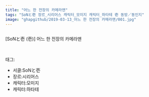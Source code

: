 ```yaml
---
title: "어느 한 전장의 카메라맨"
tags: "SoNと壱 장르_시리어스 캐릭터_모미지 캐릭터_하타테 壱 동방／동인지"
image: "ghapgithub/2019-03-13_어느 한 전장의 카메라맨/001.jpg"
---
```

<div class="article">
<div class="article-entry" itemprop="articleBody">
<p><img alt="" src="{{ site.nasurl }}/ghapgithub/2019-03-13_어느 한 전장의 카메라맨/001.jpg"/><br/><img alt="" src="{{ site.nasurl }}/ghapgithub/2019-03-13_어느 한 전장의 카메라맨/002.jpg"/><br/><img alt="" src="{{ site.nasurl }}/ghapgithub/2019-03-13_어느 한 전장의 카메라맨/003.jpg"/><br/><img alt="" src="{{ site.nasurl }}/ghapgithub/2019-03-13_어느 한 전장의 카메라맨/004.jpg"/><br/><img alt="" src="{{ site.nasurl }}/ghapgithub/2019-03-13_어느 한 전장의 카메라맨/005.jpg"/><br/><img alt="" src="{{ site.nasurl }}/ghapgithub/2019-03-13_어느 한 전장의 카메라맨/006.jpg"/><br/><img alt="" src="{{ site.nasurl }}/ghapgithub/2019-03-13_어느 한 전장의 카메라맨/007.jpg"/><br/><img alt="" src="{{ site.nasurl }}/ghapgithub/2019-03-13_어느 한 전장의 카메라맨/008.jpg"/><br/><img alt="" src="{{ site.nasurl }}/ghapgithub/2019-03-13_어느 한 전장의 카메라맨/009.jpg"/><br/><img alt="" src="{{ site.nasurl }}/ghapgithub/2019-03-13_어느 한 전장의 카메라맨/010.jpg"/><br/><img alt="" src="{{ site.nasurl }}/ghapgithub/2019-03-13_어느 한 전장의 카메라맨/011.jpg"/><br/><img alt="" src="{{ site.nasurl }}/ghapgithub/2019-03-13_어느 한 전장의 카메라맨/012.jpg"/><br/><img alt="" src="{{ site.nasurl }}/ghapgithub/2019-03-13_어느 한 전장의 카메라맨/013.jpg"/><br/><img alt="" src="{{ site.nasurl }}/ghapgithub/2019-03-13_어느 한 전장의 카메라맨/014.jpg"/><br/><img alt="" src="{{ site.nasurl }}/ghapgithub/2019-03-13_어느 한 전장의 카메라맨/015.jpg"/><br/><img alt="" src="{{ site.nasurl }}/ghapgithub/2019-03-13_어느 한 전장의 카메라맨/016.jpg"/><br/><img alt="" src="{{ site.nasurl }}/ghapgithub/2019-03-13_어느 한 전장의 카메라맨/017.jpg"/><br/><img alt="" src="{{ site.nasurl }}/ghapgithub/2019-03-13_어느 한 전장의 카메라맨/018.jpg"/><br/><img alt="" src="{{ site.nasurl }}/ghapgithub/2019-03-13_어느 한 전장의 카메라맨/019.jpg"/></p>
<p>[SoNと壱 (壱)] 어느 한 전장의 카메라맨</p>
</div></div><br/>
<div class="tagTrail">
<p>태그: </p>
<ul>
<li>서클:SoNと壱</li>
<li>장르:시리어스</li>
<li>캐릭터:모미지</li>
<li>캐릭터:하타테</li>
</ul>
</div><br/>

<br/>
<p id="refer"></p>
<br/>
